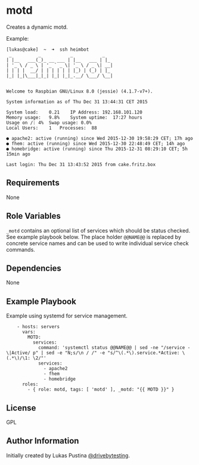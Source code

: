 motd
=========

Creates a dynamic motd.

Example:
```
[lukas@cake]  ~  ➜  ssh heimbot
 _          _           _           _
| |__   ___(_)_ __ ___ | |__   ___ | |_
| '_ \ / _ \ | '_ ` _ \| '_ \ / _ \| __|
| | | |  __/ | | | | | | |_) | (_) | |_
|_| |_|\___|_|_| |_| |_|_.__/ \___/ \__|


Welcome to Raspbian GNU/Linux 8.0 (jessie) (4.1.7-v7+).

System information as of Thu Dec 31 13:44:31 CET 2015

System load:	0.21	IP Address:	192.168.101.120
Memory usage:	9.8%	System uptime:	17:27 hours
Usage on /:	4%	Swap usage:	0.0%
Local Users:	1	Processes:	88

● apache2: active (running) since Wed 2015-12-30 19:58:29 CET; 17h ago
● fhem: active (running) since Wed 2015-12-30 22:48:49 CET; 14h ago
● homebridge: active (running) since Thu 2015-12-31 08:29:10 CET; 5h 15min ago

Last login: Thu Dec 31 13:43:52 2015 from cake.fritz.box
```

Requirements
------------

None

Role Variables
--------------

`_motd` contains an optional list of services which should be status checked. See example playbook below. The place holder `@@NAME@@` is replaced by concrete service names and can be used to write individual service check commands.

Dependencies
------------

None

Example Playbook
----------------

Example using systemd for service management.

```
    - hosts: servers
      vars:
        MOTD:
          services:
            command: 'systemctl status @@NAME@@ | sed -ne "/service -\|Active/ p" | sed -e "N;s/\n / /" -e "s/^\(.*\).service.*Active: \(.*\)/\1: \2/"'
            services:
              - apache2
              - fhem
              - homebridge
      roles:
        - { role: motd, tags: [ 'motd' ], _motd: "{{ MOTD }}" }
```

License
-------

GPL

Author Information
------------------

Initially created by Lukas Pustina [@drivebytesting](https://twitter.com/drivebytesting).

